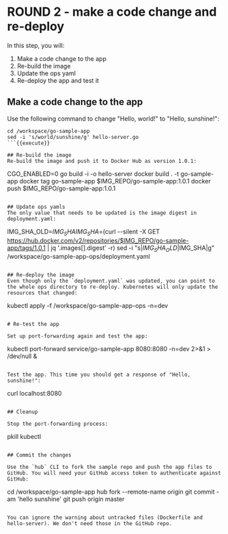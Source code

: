 # ROUND 2 - make a code change and re-deploy

In this step, you will:
1. Make a code change to the app
2. Re-build the image
3. Update the ops yaml
4. Re-deploy the app and test it

## Make a code change to the app
Use the following command to change "Hello, world!" to "Hello, sunshine!":
```
cd /workspace/go-sample-app
sed -i 's/world/sunshine/g' hello-server.go
```{{execute}}

## Re-build the image
Re-build the image and push it to Docker Hub as version 1.0.1:

```
CGO_ENABLED=0 go build -i -o hello-server
docker build . -t go-sample-app
docker tag go-sample-app $IMG_REPO/go-sample-app:1.0.1
docker push $IMG_REPO/go-sample-app:1.0.1
```{{execute}}

## Update ops yamls
The only value that needs to be updated is the image digest in deployment.yaml:
```
IMG_SHA_OLD=$IMG_SHA
IMG_SHA=$(curl --silent -X GET https://hub.docker.com/v2/repositories/$IMG_REPO/go-sample-app/tags/1.0.1 | jq '.images[].digest' -r)
sed -i "s|$IMG_SHA_OLD|$IMG_SHA|g" /workspace/go-sample-app-ops/deployment.yaml
```{{execute}}

## Re-deploy the image
Even though only the `deployment.yaml` was updated, you can point to the whole ops directory to re-deploy. Kubernetes will only update the resources that changed:

```
kubectl apply -f /workspace/go-sample-app-ops -n=dev
```{{execute}}

# Re-test the app

Set up port-forwarding again and test the app:

```
kubectl port-forward service/go-sample-app 8080:8080 -n=dev 2>&1 > /dev/null &
```{{execute}}

Test the app. This time you should get a response of "Hello, sunshine!":
```
curl localhost:8080
```{{execute}}

## Cleanup

Stop the port-forwarding process:
```
pkill kubectl
```{{execute}}

## Commit the changes

Use the `hub` CLI to fork the sample repo and push the app files to GitHub. You will need your GitHub access token to authenticate against GitHub:

```
cd /workspace/go-sample-app
hub fork --remote-name origin
git commit -am 'hello sunshine'
git push origin master
```{{execute}}

You can ignore the warning about untracked files (Dockerfile and hello-server). We don't need those in the GitHub repo.
